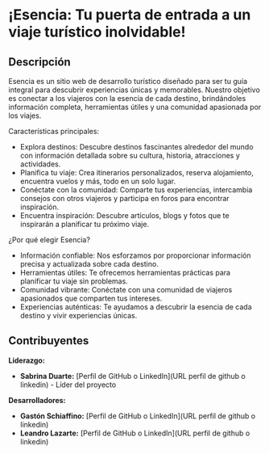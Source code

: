 # ¡Esencia: Tu puerta de entrada a un viaje turístico inolvidable!
## Descripción 
<p>Esencia es un sitio web de desarrollo turístico diseñado para ser tu guía integral para descubrir experiencias únicas y memorables. Nuestro objetivo es conectar a los viajeros con la esencia de cada destino, brindándoles información completa, herramientas útiles y una comunidad apasionada por los viajes.</p>

Características principales:
<ul>
  <li>Explora destinos: Descubre destinos fascinantes alrededor del mundo con información detallada sobre su cultura, historia, atracciones y actividades.</li>
  <li>Planifica tu viaje: Crea itinerarios personalizados, reserva alojamiento, encuentra vuelos y más, todo en un solo lugar.</li>
  <li>Conéctate con la comunidad: Comparte tus experiencias, intercambia consejos con otros viajeros y participa en foros para encontrar inspiración.</li>
  <li>Encuentra inspiración: Descubre artículos, blogs y fotos que te inspirarán a planificar tu próximo viaje.</li>
</ul>

¿Por qué elegir Esencia?
<ul>
  <li>Información confiable: Nos esforzamos por proporcionar información precisa y actualizada sobre cada destino.</li>
  <li>Herramientas útiles: Te ofrecemos herramientas prácticas para planificar tu viaje sin problemas.</li>
  <li>Comunidad vibrante: Conéctate con una comunidad de viajeros apasionados que comparten tus intereses.</li>
  <li>Experiencias auténticas: Te ayudamos a descubrir la esencia de cada destino y vivir experiencias únicas.</li>
</ul>

## Contribuyentes

**Liderazgo:**

* **Sabrina Duarte:** [Perfil de GitHub o LinkedIn](URL perfil de github o linkedin) - Líder del proyecto

**Desarrolladores:**

* **Gastón Schiaffino:** [Perfil de GitHub o LinkedIn](URL perfil de github o linkedin)
* **Leandro Lazarte:** [Perfil de GitHub o LinkedIn](URL perfil de github o linkedin)
